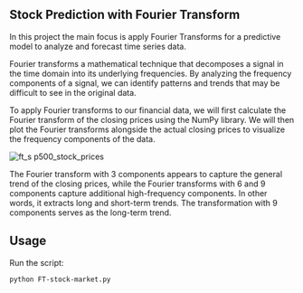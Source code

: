 ## Stock Prediction with Fourier Transform


In this project the main focus is apply Fourier Transforms for a predictive model to analyze and forecast time series data. 

Fourier transforms a mathematical technique that decomposes a signal in the time domain into its underlying frequencies. By analyzing the frequency components of a signal, we can identify patterns and trends that may be difficult to see in the original data.


To apply Fourier transforms to our financial data, we will first calculate the Fourier transform of the closing prices using the NumPy library. We will then plot the Fourier transforms alongside the actual closing prices to visualize the frequency components of the data.



![ft_s p500_stock_prices](https://github.com/user-attachments/assets/6a17d926-a3b5-4c77-ab7a-65e19bb10d10)




The Fourier transform with 3 components appears to capture the general trend of the closing prices, while the Fourier transforms with 6 and 9 components capture additional high-frequency components. In other words, it extracts long and short-term trends. The transformation with 9 components serves as the long-term trend.


## Usage
Run the script: 

```bash
python FT-stock-market.py
```

